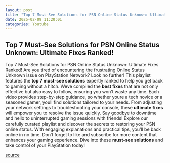 ```yaml
---
layout: post
title: "Top 7 Must-See Solutions for PSN Online Status Unknown: Ultimate Fixes Ranked!"
date: 2025-02-09 11:20:01
categories: Youtube
---
```


## Top 7 Must-See Solutions for PSN Online Status Unknown: Ultimate Fixes Ranked!

Top 7 Must-See Solutions for PSN Online Status Unknown: Ultimate Fixes Ranked!
Are you tired of encountering the frustrating Online Status Unknown issue on PlayStation Network? Look no further! This playlist features the **top 7 must-see solutions** expertly ranked to help you get back to gaming without a hitch. 
Weve compiled the **best fixes** that are not only effective but also easy to follow, ensuring you won’t waste any time. Each video provides step-by-step guidance, so whether youre a tech novice or a seasoned gamer, youll find solutions tailored to your needs. 
From adjusting your network settings to troubleshooting your console, these **ultimate fixes** will empower you to resolve the issue quickly. Say goodbye to downtime and hello to uninterrupted gaming sessions with friends! 
Explore our carefully curated playlist and discover the secrets to restoring your PSN online status. With engaging explanations and practical tips, you’ll be back online in no time. 
Don’t forget to like and subscribe for more content that enhances your gaming experience. Dive into these **must-see solutions** and take control of your PlayStation today!

[source](https://www.youtube.com/playlist?list=PLRzD5R_wu8BaOdaK8vWD0RmqyBGQmjC_1)